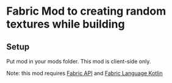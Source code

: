 # Fabric Mod to creating random textures while building

## Setup

Put mod in your mods folder. This mod is client-side only.

Note: this mod requires [Fabric API](https://www.curseforge.com/minecraft/mc-mods/fabric-api) and 
[Fabric Language Kotlin](https://www.curseforge.com/minecraft/mc-mods/fabric-language-kotlin)
